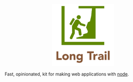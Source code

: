 <div align="center" style="margin:auto; width: 200px;";>

![my image](logo-wide.png?raw=true#center)
</div>

  Fast, opinionated, kit for making web applications with [node](http://nodejs.org).

